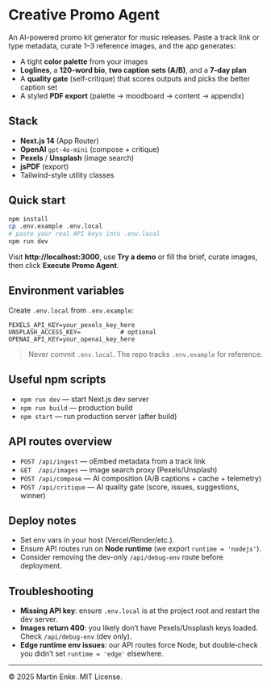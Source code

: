 # Creative Promo Agent

An AI-powered promo kit generator for music releases. Paste a track link or type metadata, curate 1–3 reference images, and the app generates:
- A tight **color palette** from your images
- **Loglines**, a **120-word bio**, **two caption sets (A/B)**, and a **7‑day plan**
- A **quality gate** (self-critique) that scores outputs and picks the better caption set
- A styled **PDF export** (palette → moodboard → content → appendix)

## Stack
- **Next.js 14** (App Router)
- **OpenAI** `gpt-4o-mini` (compose + critique)
- **Pexels** / **Unsplash** (image search)
- **jsPDF** (export)
- Tailwind-style utility classes

## Quick start

```bash
npm install
cp .env.example .env.local
# paste your real API keys into .env.local
npm run dev
```

Visit **http://localhost:3000**, use **Try a demo** or fill the brief, curate images, then click **Execute Promo Agent**.

## Environment variables

Create `.env.local` from `.env.example`:

```
PEXELS_API_KEY=your_pexels_key_here
UNSPLASH_ACCESS_KEY=           # optional
OPENAI_API_KEY=your_openai_key_here
```

> Never commit `.env.local`. The repo tracks `.env.example` for reference.

## Useful npm scripts
- `npm run dev` — start Next.js dev server
- `npm run build` — production build
- `npm start` — run production server (after build)

## API routes overview
- `POST /api/ingest` — oEmbed metadata from a track link
- `GET  /api/images` — image search proxy (Pexels/Unsplash)
- `POST /api/compose` — AI composition (A/B captions + cache + telemetry)
- `POST /api/critique` — AI quality gate (score, issues, suggestions, winner)

## Deploy notes
- Set env vars in your host (Vercel/Render/etc.).
- Ensure API routes run on **Node runtime** (we export `runtime = 'nodejs'`).
- Consider removing the dev-only `/api/debug-env` route before deployment.

## Troubleshooting
- **Missing API key**: ensure `.env.local` is at the project root and restart the dev server.
- **Images return 400**: you likely don’t have Pexels/Unsplash keys loaded. Check `/api/debug-env` (dev only).
- **Edge runtime env issues**: our API routes force Node, but double‑check you didn’t set `runtime = 'edge'` elsewhere.

---

© 2025 Martin Enke. MIT License.
